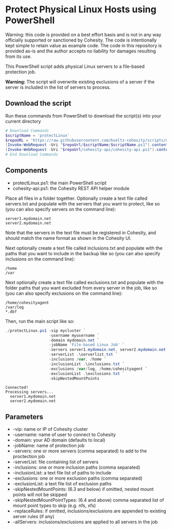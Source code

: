 # Protect Physical Linux Hosts using PowerShell

Warning: this code is provided on a best effort basis and is not in any way officially supported or sanctioned by Cohesity. The code is intentionally kept simple to retain value as example code. The code in this repository is provided as-is and the author accepts no liability for damages resulting from its use.

This PowerShell script adds physical Linux servers to a file-based protection job.

**Warning:** The script will overwrite existing exclusions of a server if the server is included in the list of servers to process.

## Download the script

Run these commands from PowerShell to download the script(s) into your current directory

```powershell
# Download Commands
$scriptName = 'protectLinux'
$repoURL = 'https://raw.githubusercontent.com/bseltz-cohesity/scripts/master/powershell'
(Invoke-WebRequest -Uri "$repoUrl/$scriptName/$scriptName.ps1").content | Out-File "$scriptName.ps1"; (Get-Content "$scriptName.ps1") | Set-Content "$scriptName.ps1"
(Invoke-WebRequest -Uri "$repoUrl/cohesity-api/cohesity-api.ps1").content | Out-File cohesity-api.ps1; (Get-Content cohesity-api.ps1) | Set-Content cohesity-api.ps1
# End Download Commands
```

## Components

* protectLinux.ps1: the main PowerShell script
* cohesity-api.ps1: the Cohesity REST API helper module

Place all files in a folder together. Optionally create a text file called servers.txt and populate with the servers that you want to protect, like so (you can also specify servers on the command line):

```text
server1.mydomain.net
server2.mydomain.net
```

Note that the servers in the text file must be registered in Cohesity, and should match the name format as shown in the Cohesity UI.

Next optionally create a text file called inclusions.txt and populate with the paths that you want to include in the backup like so (you can also specify inclusions on the command line):

```text
/home
/var
```

Next optionally create a text file called exclusions.txt and populate with the folder paths that you want excluded from every server in the job, like so (you can also specify exclusions on the command line):

```text
/home/cohesityagent
/var/log
*.dbf
```

Then, run the main script like so:

```powershell
./protectLinux.ps1 -vip mycluster `
                   -username myusername `
                   -domain mydomain.net `
                   -jobName 'File-based Linux Job' `
                   -servers server1.mydomain.net, server2.mydomain.net `
                   -serverList .\serverlist.txt `
                   -inclusions /var, /home `
                   -inclusionList .\inclusions.txt `
                   -exclusions /var/log, /home/cohesityagent `
                   -exclusionList .\exclusions.txt `
                   -skipNestedMountPoints
```

```text
Connected!
Processing servers...
  server1.mydomain.net
  server2.mydomain.net
```

## Parameters

* -vip: name or IP of Cohesity cluster
* -username: name of user to connect to Cohesity
* -domain: your AD domain (defaults to local)
* -jobName: name of protection job
* -servers: one or more servers (comma separated) to add to the proctection job
* -serverList: file containing list of servers
* -inclusions: one or more inclusion paths (comma separated)
* -inclusionList: a text file list of paths to include
* -exclusions: one or more exclusion paths (comma separated)
* -exclusionList: a text file list of exclusion paths
* -skipNestedMountPoints: (6.3 and below) if omitted, nested mount points will not be skipped
* -skipNestedMountPointTypes: (6.4 and above) comma separated list of mount point types to skip (e.g. nfs, xfs)
* -replaceRules: if omitted, inclusions/exclusions are appended to existing server rules (if any)
* -allServers: inclusions/exclusions are applied to all servers in the job
